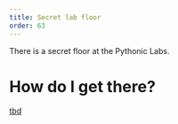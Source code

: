 ```yaml
---
title: Secret lab floor
order: 63
---
```


There is a secret floor at the Pythonic Labs.

# How do I get there?
[tbd](tbd)
